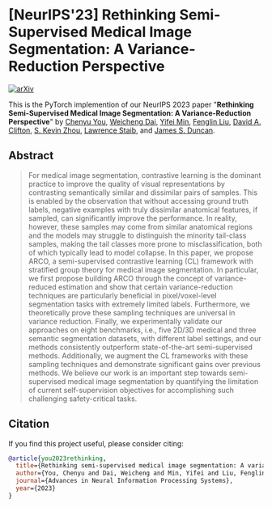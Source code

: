 # [NeurIPS'23] Rethinking Semi-Supervised Medical Image Segmentation: A Variance-Reduction Perspective

[![arXiv](https://img.shields.io/badge/arXiv-2302.01735-b31b1b.svg)](https://arxiv.org/abs/2302.01735)

This is the PyTorch implemention of our NeurIPS 2023 paper "**Rethinking Semi-Supervised Medical Image Segmentation: A Variance-Reduction Perspective**" by [Chenyu You](http://chenyuyou.me/), [Weicheng Dai](https://weichengdai1.github.io/), [Yifei Min](https://scholar.google.com/citations?user=pFWnzL0AAAAJ&hl=en/), [Fenglin Liu](https://eng.ox.ac.uk/people/fenglin-liu/), [David A. Clifton](https://eng.ox.ac.uk/people/david-clifton/), [S. Kevin Zhou](https://scholar.google.com/citations?user=8eNm2GMAAAAJ&hl=en/), [Lawrence Staib](https://medicine.yale.edu/profile/lawrence-staib/), and [James S. Duncan](https://medicine.yale.edu/profile/james-duncan/). 

## Abstract
> For medical image segmentation, contrastive learning is the dominant practice to improve the quality of visual representations by contrasting semantically similar and dissimilar pairs of samples. This is enabled by the observation that without accessing ground truth labels, negative examples with truly dissimilar anatomical features, if sampled, can significantly improve the performance. In reality, however, these samples may come from similar anatomical regions and the models may struggle to distinguish the minority tail-class samples, making the tail classes more prone to misclassification, both of which typically lead to model collapse. In this paper, we propose ARCO, a semi-supervised contrastive learning (CL) framework with stratified group theory for medical image segmentation. In particular, we first propose building ARCO through the concept of variance-reduced estimation and show that certain variance-reduction techniques are particularly beneficial in pixel/voxel-level segmentation tasks with extremely limited labels. Furthermore, we theoretically prove these sampling techniques are universal in variance reduction. Finally, we experimentally validate our approaches on eight benchmarks, i.e., five 2D/3D medical and three semantic segmentation datasets, with different label settings, and our methods consistently outperform state-of-the-art semi-supervised methods. Additionally, we augment the CL frameworks with these sampling techniques and demonstrate significant gains over previous methods. We believe our work is an important step towards semi-supervised medical image segmentation by quantifying the limitation of current self-supervision objectives for accomplishing such challenging safety-critical tasks.


## Citation

If you find this project useful, please consider citing:

```bibtex
@article{you2023rethinking,
  title={Rethinking semi-supervised medical image segmentation: A variance-reduction perspective},
  author={You, Chenyu and Dai, Weicheng and Min, Yifei and Liu, Fenglin and Clifton, David A and Zhou, S Kevin and Staib, Lawrence Hamilton and Duncan, James S},
  journal={Advances in Neural Information Processing Systems},
  year={2023}
}
```
